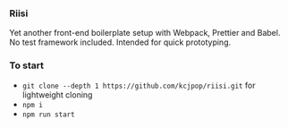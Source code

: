 ### Riisi

Yet another front-end boilerplate setup with Webpack, Prettier and Babel.
No test framework included. Intended for quick prototyping.

### To start
* `git clone --depth 1 https://github.com/kcjpop/riisi.git` for lightweight cloning
* `npm i`
* `npm run start`

